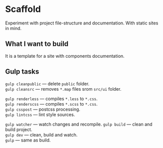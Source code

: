 # Scaffold

Experiment with project file-structure and documentation. With static sites in mind.

## What I want to build

It is a template for a site with components documentation.

## Gulp tasks

`gulp cleanpublic` — delete `public` folder.  
`gulp cleansrc` — removes `*.map` files srom `src/ui` folder.

`gulp renderless` — compiles `*.less` to `*.css`.  
`gulp renderscss` — compiles `*.scss` to `*.css`.  
`gulp csspost` — postcss processing.  
`gulp lintcss` — lint style sources.

`gulp watcher` — watch changes and recompile.
`gulp build` — clean and build project.  
`gulp dev` — clean, build and watch.  
`gulp` — same as build.
